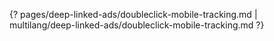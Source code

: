 {? pages/deep-linked-ads/doubleclick-mobile-tracking.md | multilang/deep-linked-ads/doubleclick-mobile-tracking.md ?}
